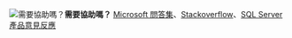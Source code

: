 <Token>![需要協助嗎？](media/needhelp_person_icon.png)**需要協助嗎？** [Microsoft 問答集](https://docs.microsoft.com/answers/products/sql-server)、[Stackoverflow](https://stackoverflow.com/questions/tagged/sql-server)、[SQL Server 產品意見反應](https://feedback.azure.com/forums/908035-sql-server)</Token>
